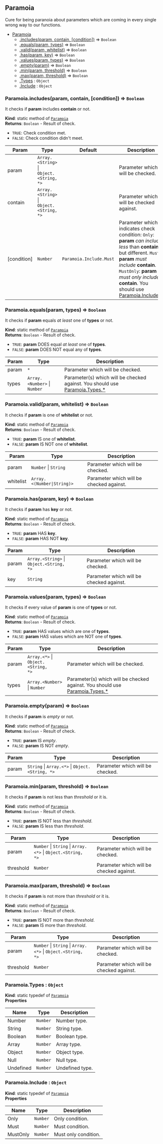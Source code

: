 <a name="module_Paramoia"></a>

## Paramoia
Cure for being paranoia about parameters which are coming in every single wrong way to our functions.


* [Paramoia](#module_Paramoia)
    * [.includes(param, contain, [condition])](#module_Paramoia.includes) ⇒ <code>Boolean</code>
    * [.equals(param, types)](#module_Paramoia.equals) ⇒ <code>Boolean</code>
    * [.valid(param, whitelist)](#module_Paramoia.valid) ⇒ <code>Boolean</code>
    * [.has(param, key)](#module_Paramoia.has) ⇒ <code>Boolean</code>
    * [.values(param, types)](#module_Paramoia.values) ⇒ <code>Boolean</code>
    * [.empty(param)](#module_Paramoia.empty) ⇒ <code>Boolean</code>
    * [.min(param, threshold)](#module_Paramoia.min) ⇒ <code>Boolean</code>
    * [.max(param, threshold)](#module_Paramoia.max) ⇒ <code>Boolean</code>
    * [.Types](#module_Paramoia.Types) : <code>Object</code>
    * [.Include](#module_Paramoia.Include) : <code>Object</code>

<a name="module_Paramoia.includes"></a>

### Paramoia.includes(param, contain, [condition]) ⇒ <code>Boolean</code>
It checks if **param** includes **contain** or not.

**Kind**: static method of [<code>Paramoia</code>](#module_Paramoia)  
**Returns**: <code>Boolean</code> - Result of check.- `TRUE`: Check condition met.- `FALSE`: Check condition didn't meet.  

| Param | Type | Default | Description |
| --- | --- | --- | --- |
| param | <code>Array.&lt;String&gt;</code> \| <code>Object.&lt;String, \*&gt;</code> |  | Parameter which will be checked. |
| contain | <code>Array.&lt;String&gt;</code> \| <code>Object.&lt;String, \*&gt;</code> |  | Parameter which will be checked against. |
| [condition] | <code>Number</code> | <code>Paramoia.Include.Must</code> | Parameter which indicates check condition: `Only`: **param** *can include less* than **contain** but different. `Must`: **param** *must include* **contain**. `MustOnly`: **param** *must only include* **contain**. You should use [Paramoia.Include.*](#module_Paramoia.Include) |

<a name="module_Paramoia.equals"></a>

### Paramoia.equals(param, types) ⇒ <code>Boolean</code>
It checks if **param** equals *at least* one of **types** or not.

**Kind**: static method of [<code>Paramoia</code>](#module_Paramoia)  
**Returns**: <code>Boolean</code> - Result of check.- `TRUE`: **param** DOES equal *at least* one of **types**.- `FALSE`: **param** DOES NOT equal any of **types**.  

| Param | Type | Description |
| --- | --- | --- |
| param | <code>\*</code> | Parameter which will be checked. |
| types | <code>Array.&lt;Number&gt;</code> \| <code>Number</code> | Parameter(s) which will be checked against. You should use [Paramoia.Types.*](#module_Paramoia.Types) |

<a name="module_Paramoia.valid"></a>

### Paramoia.valid(param, whitelist) ⇒ <code>Boolean</code>
It checks if **param** is one of **whitelist** or not.

**Kind**: static method of [<code>Paramoia</code>](#module_Paramoia)  
**Returns**: <code>Boolean</code> - Result of check.- `TRUE`: **param** IS one of **whitelist**.- `FALSE`: **param** IS NOT one of **whitelist**.  

| Param | Type | Description |
| --- | --- | --- |
| param | <code>Number</code> \| <code>String</code> | Parameter which will be checked. |
| whitelist | <code>Array.&lt;(Number\|String)&gt;</code> | Parameter which will be checked against. |

<a name="module_Paramoia.has"></a>

### Paramoia.has(param, key) ⇒ <code>Boolean</code>
It checks if **param** has **key** or not.

**Kind**: static method of [<code>Paramoia</code>](#module_Paramoia)  
**Returns**: <code>Boolean</code> - Result of check.- `TRUE`: **param** HAS **key**.- `FALSE`: **param** HAS NOT **key**.  

| Param | Type | Description |
| --- | --- | --- |
| param | <code>Array.&lt;String&gt;</code> \| <code>Object.&lt;String, \*&gt;</code> | Parameter which will be checked. |
| key | <code>String</code> | Parameter which will be checked against. |

<a name="module_Paramoia.values"></a>

### Paramoia.values(param, types) ⇒ <code>Boolean</code>
It checks if every value of **param** is one of **types** or not.

**Kind**: static method of [<code>Paramoia</code>](#module_Paramoia)  
**Returns**: <code>Boolean</code> - Result of check.- `TRUE`: **param** HAS values which are one of **types**.- `FALSE`: **param** HAS values which are NOT one of **types**.  

| Param | Type | Description |
| --- | --- | --- |
| param | <code>Array.&lt;\*&gt;</code> \| <code>Object.&lt;String, \*&gt;</code> | Parameter which will be checked. |
| types | <code>Array.&lt;Number&gt;</code> \| <code>Number</code> | Parameter(s) which will be checked against. You should use [Paramoia.Types.*](#module_Paramoia.Types) |

<a name="module_Paramoia.empty"></a>

### Paramoia.empty(param) ⇒ <code>Boolean</code>
It checks if **param** is *empty* or not.

**Kind**: static method of [<code>Paramoia</code>](#module_Paramoia)  
**Returns**: <code>Boolean</code> - Result of check.- `TRUE`: **param** IS *empty*.- `FALSE`: **param** IS NOT *empty*.  

| Param | Type | Description |
| --- | --- | --- |
| param | <code>String</code> \| <code>Array.&lt;\*&gt;</code> \| <code>Object.&lt;String, \*&gt;</code> | Parameter which will be checked. |

<a name="module_Paramoia.min"></a>

### Paramoia.min(param, threshold) ⇒ <code>Boolean</code>
It checks if **param** is not less than *threshold* or it is.

**Kind**: static method of [<code>Paramoia</code>](#module_Paramoia)  
**Returns**: <code>Boolean</code> - Result of check.- `TRUE`: **param** IS NOT less than *threshold*.- `FALSE`: **param** IS less than *threshold*.  

| Param | Type | Description |
| --- | --- | --- |
| param | <code>Number</code> \| <code>String</code> \| <code>Array.&lt;\*&gt;</code> \| <code>Object.&lt;String, \*&gt;</code> | Parameter which will be checked. |
| threshold | <code>Number</code> | Parameter which will be checked against. |

<a name="module_Paramoia.max"></a>

### Paramoia.max(param, threshold) ⇒ <code>Boolean</code>
It checks if **param** is not more than *threshold* or it is.

**Kind**: static method of [<code>Paramoia</code>](#module_Paramoia)  
**Returns**: <code>Boolean</code> - Result of check.- `TRUE`: **param** IS NOT more than *threshold*.- `FALSE`: **param** IS more than *threshold*.  

| Param | Type | Description |
| --- | --- | --- |
| param | <code>Number</code> \| <code>String</code> \| <code>Array.&lt;\*&gt;</code> \| <code>Object.&lt;String, \*&gt;</code> | Parameter which will be checked. |
| threshold | <code>Number</code> | Parameter which will be checked against. |

<a name="module_Paramoia.Types"></a>

### Paramoia.Types : <code>Object</code>
**Kind**: static typedef of [<code>Paramoia</code>](#module_Paramoia)  
**Properties**

| Name | Type | Description |
| --- | --- | --- |
| Number | <code>Number</code> | Number type. |
| String | <code>Number</code> | String type. |
| Boolean | <code>Number</code> | Boolean type. |
| Array | <code>Number</code> | Array type. |
| Object | <code>Number</code> | Object type. |
| Null | <code>Number</code> | Null type. |
| Undefined | <code>Number</code> | Undefined type. |

<a name="module_Paramoia.Include"></a>

### Paramoia.Include : <code>Object</code>
**Kind**: static typedef of [<code>Paramoia</code>](#module_Paramoia)  
**Properties**

| Name | Type | Description |
| --- | --- | --- |
| Only | <code>Number</code> | Only condition. |
| Must | <code>Number</code> | Must condition. |
| MustOnly | <code>Number</code> | Must only condition. |

